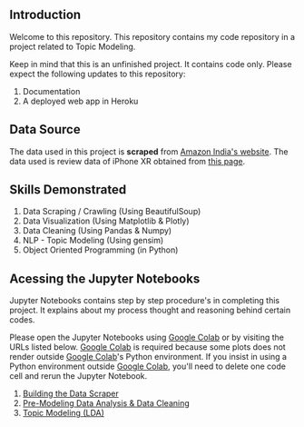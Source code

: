 ## Introduction

Welcome to this repository. This repository contains my code repository in a project related to Topic Modeling. 

Keep in mind that this is an unfinished project. It contains code only. Please expect the following updates to this repository:

1. Documentation
2. A deployed web app in Heroku

## Data Source

The data used in this project is **scraped** from [Amazon India's website](https://www.amazon.in). The data used is review data of iPhone XR obtained from [this page](https://www.amazon.in/Apple-iPhone-XR-64GB-White/dp/B07JGXM9WN/ref=cm_cr_arp_d_bdcrb_top?ie=UTF8).

## Skills Demonstrated

1. Data Scraping / Crawling (Using BeautifulSoup)
2. Data Visualization (Using Matplotlib & Plotly)
3. Data Cleaning (Using Pandas & Numpy)
4. NLP - Topic Modeling (Using gensim)
5. Object Oriented Programming (in Python)

## Acessing the Jupyter Notebooks

Jupyter Notebooks contains step by step procedure's in completing this project. It explains about my process thought and reasoning behind certain codes.

Please open the Jupyter Notebooks using [Google Colab](https://colab.research.google.com) or by visiting the URLs listed below. [Google Colab](https://colab.research.google.com) is required because some plots does not render outside [Google Colab](https://colab.research.google.com)'s Python environment. If you insist in using a Python environment outside [Google Colab](https://colab.research.google.com), you'll need to delete one code cell and rerun the Jupyter Notebook.

1. [Building the Data Scraper](https://colab.research.google.com/github/gstdl/Amazon-IPhone-8-XR-Product-Review-Topic-Modeling/blob/master/jupyter_notebooks/1.%20Building%20the%20Data%20Scraper.ipynb)
2. [Pre-Modeling Data Analysis & Data Cleaning](https://colab.research.google.com/github/gstdl/Amazon-IPhone-8-XR-Product-Review-Topic-Modeling/blob/master/jupyter_notebooks/2.%20Pre-Modeling%20Data%20Analysis%20%26%20Data%20Cleaning.ipynb)
3. [Topic Modeling (LDA)](https://colab.research.google.com/github/gstdl/Amazon-IPhone-8-XR-Product-Review-Topic-Modeling/blob/master/jupyter_notebooks/3.%20Topic%20Modelling%20(LDA).ipynb)